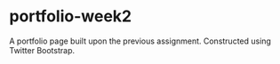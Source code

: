 # portfolio-week2

A portfolio page built upon the previous assignment. Constructed using Twitter Bootstrap.